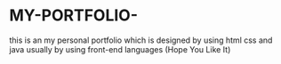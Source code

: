 # MY-PORTFOLIO-
this is an my personal portfolio which is designed by using html css and java usually by using front-end languages (Hope You Like It)
